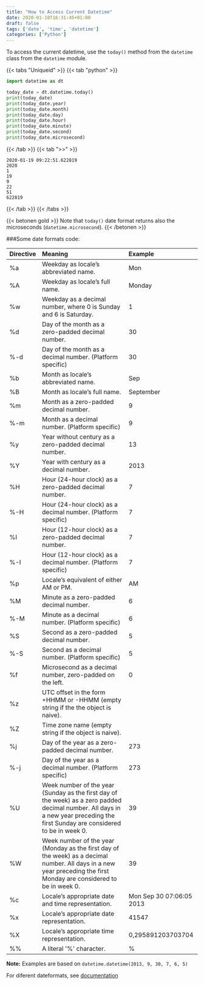 ```yaml
---
title: "How to Access Current Datetime"
date: 2020-01-18T16:31:45+01:00
draft: false
tags: ['date', 'time', 'datetime']
categories: ['Python']
---
```


To access the current datetime, use the `today()` method from the `datetime` class from the `datetime` module.

{{< tabs "Uniqueid" >}}
{{< tab "python" >}} 
```python
import datetime as dt

today_date = dt.datetime.today()
print(today_date)
print(today_date.year)
print(today_date.month)
print(today_date.day)
print(today_date.hour)
print(today_date.minute)
print(today_date.second)
print(today_date.microsecond)

```
{{< /tab >}}
{{< tab ">>" >}}
```
2020-01-19 09:22:51.622819
2020
1
19
9
22
51
622819
```
{{< /tab >}}
{{< /tabs >}}

{{< betonen gold >}}
Note that `today()` date format returns also the microseconds (`datetime.microsecond`). 
{{< /betonen >}}

###Some date formats code:

|Directive|Meaning|Example|
|:-|:-|:-|
|%a|Weekday as locale’s abbreviated name.|Mon|
|%A|Weekday as locale’s full name.|Monday|
|%w|Weekday as a decimal number, where 0 is Sunday and 6 is Saturday.|1|
|%d|Day of the month as a zero-padded decimal number.|30|
|%-d|Day of the month as a decimal number. (Platform specific)|30|
|%b|Month as locale’s abbreviated name.|Sep|
|%B|Month as locale’s full name.|September|
|%m|Month as a zero-padded decimal number.|9|
|%-m|Month as a decimal number. (Platform specific)|9|
|%y|Year without century as a zero-padded decimal number.|13|
|%Y|Year with century as a decimal number.|2013|
|%H|Hour (24-hour clock) as a zero-padded decimal number.|7|
|%-H|Hour (24-hour clock) as a decimal number. (Platform specific)|7|
|%I|Hour (12-hour clock) as a zero-padded decimal number.|7|
|%-I|Hour (12-hour clock) as a decimal number. (Platform specific)|7|
|%p|Locale’s equivalent of either AM or PM.|AM|
|%M|Minute as a zero-padded decimal number.|6|
|%-M|Minute as a decimal number. (Platform specific)|6|
|%S|Second as a zero-padded decimal number.|5|
|%-S|Second as a decimal number. (Platform specific)|5|
|%f|Microsecond as a decimal number, zero-padded on the left.|0|
|%z|UTC offset in the form +HHMM or -HHMM (empty string if the the object is naive).||
|%Z|Time zone name (empty string if the object is naive).||
|%j|Day of the year as a zero-padded decimal number.|273|
|%-j|Day of the year as a decimal number. (Platform specific)|273|
|%U|Week number of the year (Sunday as the first day of the week) as a zero padded decimal number. All days in a new year preceding the first Sunday are considered to be in week 0.|39|
|%W|Week number of the year (Monday as the first day of the week) as a decimal number. All days in a new year preceding the first Monday are considered to be in week 0.|39|
|%c|Locale’s appropriate date and time representation.|Mon Sep 30 07:06:05 2013|
|%x|Locale’s appropriate date representation.|41547|
|%X|Locale’s appropriate time representation.|0,295891203703704|
|%%|A literal '%' character.|%|

**Note:** Examples are based on `datetime.datetime(2013, 9, 30, 7, 6, 5)`

For diferent dateformats, see [documentation](https://docs.python.org/3/library/datetime.html#strftime-and-strptime-format-codes)
